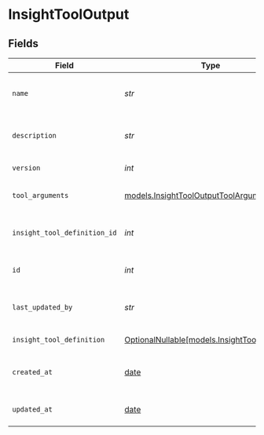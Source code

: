 # InsightToolOutput


## Fields

| Field                                                                                | Type                                                                                 | Required                                                                             | Description                                                                          |
| ------------------------------------------------------------------------------------ | ------------------------------------------------------------------------------------ | ------------------------------------------------------------------------------------ | ------------------------------------------------------------------------------------ |
| `name`                                                                               | *str*                                                                                | :heavy_check_mark:                                                                   | Human readable name of Insight Tool                                                  |
| `description`                                                                        | *str*                                                                                | :heavy_check_mark:                                                                   | Text description of Insight Tool                                                     |
| `version`                                                                            | *int*                                                                                | :heavy_check_mark:                                                                   | Version of Insight Tool                                                              |
| `tool_arguments`                                                                     | [models.InsightToolOutputToolArguments](../models/insighttooloutputtoolarguments.md) | :heavy_check_mark:                                                                   | Arguments for Insight Tool                                                           |
| `insight_tool_definition_id`                                                         | *int*                                                                                | :heavy_check_mark:                                                                   | Unique ID for Insight Tool Definition                                                |
| `id`                                                                                 | *int*                                                                                | :heavy_check_mark:                                                                   | Unique ID for Insight Tool                                                           |
| `last_updated_by`                                                                    | *str*                                                                                | :heavy_check_mark:                                                                   | User who last updated Insight Tool                                                   |
| `insight_tool_definition`                                                            | [OptionalNullable[models.InsightToolDefinition]](../models/insighttooldefinition.md) | :heavy_minus_sign:                                                                   | Insight Tool Definition                                                              |
| `created_at`                                                                         | [date](https://docs.python.org/3/library/datetime.html#date-objects)                 | :heavy_minus_sign:                                                                   | Timestamp of Insight Tool creation                                                   |
| `updated_at`                                                                         | [date](https://docs.python.org/3/library/datetime.html#date-objects)                 | :heavy_minus_sign:                                                                   | Timestamp of Insight Tool update                                                     |